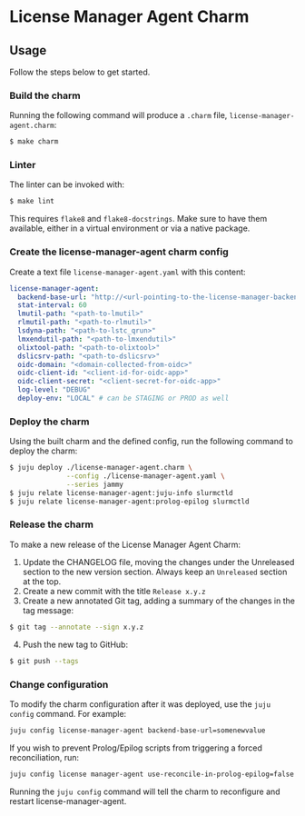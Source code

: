# License Manager Agent Charm


## Usage

Follow the steps below to get started.

### Build the charm

Running the following command will produce a `.charm` file,
`license-manager-agent.charm`:
```bash
$ make charm
```

### Linter

The linter can be invoked with:

```bash
$ make lint
```

This requires `flake8` and `flake8-docstrings`. Make sure to have them
available, either in a virtual environment or via a native package.

### Create the license-manager-agent charm config

Create a text file `license-manager-agent.yaml` with this content:

```yaml
license-manager-agent:
  backend-base-url: "http://<url-pointing-to-the-license-manager-backend>"
  stat-interval: 60
  lmutil-path: "<path-to-lmutil>"
  rlmutil-path: "<path-to-rlmutil>"
  lsdyna-path: "<path-to-lstc_qrun>"
  lmxendutil-path: "<path-to-lmxendutil>"
  olixtool-path: "<path-to-olixtool>"
  dslicsrv-path: "<path-to-dslicsrv>"
  oidc-domain: "<domain-collected-from-oidc>"
  oidc-client-id: "<client-id-for-oidc-app>"
  oidc-client-secret: "<client-secret-for-oidc-app>"
  log-level: "DEBUG"
  deploy-env: "LOCAL" # can be STAGING or PROD as well
```

### Deploy the charm

Using the built charm and the defined config, run the following command to
deploy the charm:

```bash
$ juju deploy ./license-manager-agent.charm \
              --config ./license-manager-agent.yaml \
              --series jammy
$ juju relate license-manager-agent:juju-info slurmctld
$ juju relate license-manager-agent:prolog-epilog slurmctld
```

### Release the charm
To make a new release of the License Manager Agent Charm:

1. Update the CHANGELOG file, moving the changes under the Unreleased section to the new version section. Always keep an `Unreleased` section at the top.
2. Create a new commit with the title `Release x.y.z`
3. Create a new annotated Git tag, adding a summary of the changes in the tag message:
```bash
$ git tag --annotate --sign x.y.z
```
4. Push the new tag to GitHub:
```bash
$ git push --tags
```

### Change configuration

To modify the charm configuration after it was deployed, use the `juju config` command. For example:
```bash
juju config license-manager-agent backend-base-url=somenewvalue
```

If you wish to prevent Prolog/Epilog scripts from triggering a forced reconciliation, run:
```bash
juju config license manager-agent use-reconcile-in-prolog-epilog=false
```

Running the `juju config` command will tell the charm to reconfigure and restart license-manager-agent.
